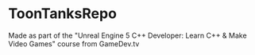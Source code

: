 # ToonTanksRepo
Made as part of the "Unreal Engine 5 C++ Developer: Learn C++ & Make Video Games" course from GameDev.tv
